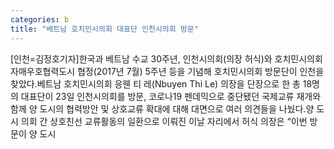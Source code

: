 ```yaml
---
categories: b
title: "베트남 호치민시의회 대표단 인천시의회 방문"
---
```

[인천=김정호기자]한국과 베트남 수교 30주년, 인천시의회(의장 허식)와 호치민시의회 자매우호협력도시 협정(2017년 7월) 5주년 등을 기념해 호치민시의회 방문단이 인천을 찾았다.베트남 호치민시의회 응웬 티 레(Nbuyen Thi Le) 의장을 단장으로 한 총 18명의 대표단이 23일 인천시의회를 방문, 코로나19 펜데믹으로 중단됐던 국제교류 재개와 함께 양 도시의 협력방안 및 상호교류 확대에 대해 대면으로 여러 의견들을 나눴다.양 도시 의회 간 상호친선 교류활동의 일환으로 이뤄진 이날 자리에서 허식 의장은 “이번 방문이 양 도시